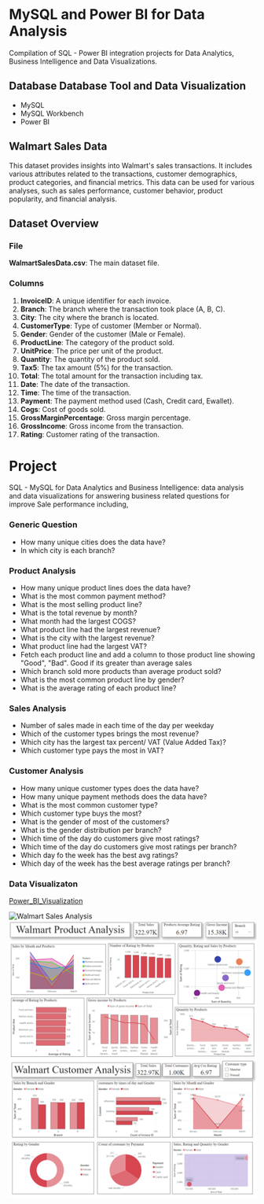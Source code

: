 # MySQL and Power BI for Data Analysis
Compilation of SQL - Power BI integration projects for Data Analytics, Business Intelligence and Data Visualizations.

## Database Database Tool and Data Visualization
- MySQL
- MySQL Workbench
- Power BI
    
## Walmart Sales Data

This dataset provides insights into Walmart's sales transactions. It includes various attributes related to the transactions, customer demographics, product categories, and financial metrics. This data can be used for various analyses, such as sales performance, customer behavior, product popularity, and financial analysis.

## Dataset Overview

### File

 **WalmartSalesData.csv**: The main dataset file.

### Columns

1. **InvoiceID**: A unique identifier for each invoice.
2. **Branch**: The branch where the transaction took place (A, B, C).
3. **City**: The city where the branch is located.
4. **CustomerType**: Type of customer (Member or Normal).
5. **Gender**: Gender of the customer (Male or Female).
6. **ProductLine**: The category of the product sold.
7. **UnitPrice**: The price per unit of the product.
8. **Quantity**: The quantity of the product sold.
9. **Tax5**: The tax amount (5%) for the transaction.
10. **Total**: The total amount for the transaction including tax.
11. **Date**: The date of the transaction.
12. **Time**: The time of the transaction.
13. **Payment**: The payment method used (Cash, Credit card, Ewallet).
14. **Cogs**: Cost of goods sold.
15. **GrossMarginPercentage**: Gross margin percentage.
17. **GrossIncome**: Gross income from the transaction.
18. **Rating**: Customer rating of the transaction.

# Project
SQL - MySQL for Data Analytics and Business Intelligence: data analysis and data visualizations for answering business related questions for improve Sale performance including,

### Generic Question
- How many unique cities does the data have?
- In which city is each branch?
### Product Analysis
- How many unique product lines does the data have?
- What is the most common payment method?
- What is the most selling product line?
- What is the total revenue by month?
- What month had the largest COGS?
- What product line had the largest revenue?
- What is the city with the largest revenue?
- What product line had the largest VAT?
- Fetch each product line and add a column to those product line showing "Good", "Bad". Good if its greater than average sales
- Which branch sold more products than average product sold?
- What is the most common product line by gender?
- What is the average rating of each product line?
### Sales Analysis
- Number of sales made in each time of the day per weekday
- Which of the customer types brings the most revenue?
- Which city has the largest tax percent/ VAT (Value Added Tax)?
- Which customer type pays the most in VAT?
### Customer Analysis
- How many unique customer types does the data have?
- How many unique payment methods does the data have?
- What is the most common customer type?
- Which customer type buys the most?
- What is the gender of most of the customers?
- What is the gender distribution per branch?
- Which time of the day do customers give most ratings?
- Which time of the day do customers give most ratings per branch?
- Which day fo the week has the best avg ratings?
- Which day of the week has the best average ratings per branch?

### Data Visualizaton
[Power_BI_Visualization](https://app.powerbi.com/view?r=eyJrIjoiYjljNWViMTItMjY2NC00ZGQ0LTg2ZTMtNjA3OWI5ODFmYWZlIiwidCI6ImZmNjM1MzY3LWJmYzUtNDQyMC1iZmU2LThhMWRkZWI0ZTVhZSJ9)

![Walmart Sales Analysis]()
![Walmart Product Analysis](https://github.com/vishwaprasad14/MySQL-PowerBI-for-Data-Analysis/blob/main/MySQL%20for%20Data%20Analysis/Screenshots/Product_Analysis.png)
![Walmart Customer Analysis](https://github.com/vishwaprasad14/MySQL-PowerBI-for-Data-Analysis/blob/main/MySQL%20for%20Data%20Analysis/Screenshots/Customer_Analysis.png)

